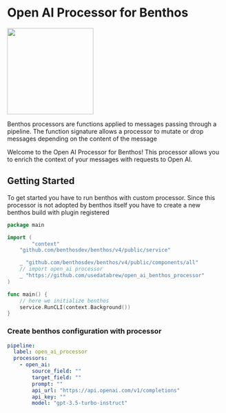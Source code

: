 # Open AI Processor for Benthos

<img src='https://github.com/usedatabrew/pglogicalstream/blob/main/images/databrew-logo.png' width="200px" align="middle" >

Benthos processors are functions applied to messages passing through a pipeline. The function signature allows a processor to mutate or drop messages depending on the content of the message

Welcome to the Open AI Processor for Benthos! This processor allows you to enrich the context of your messages with requests to Open AI.

## Getting Started

To get started you have to run benthos with custom processor. Since this processor is not adopted by benthos itself 
you have to create a new benthos build with plugin registered

```go
package main

import (
		"context"
	"github.com/benthosdev/benthos/v4/public/service"

	_ "github.com/benthosdev/benthos/v4/public/components/all"
	// import open_ai processor
	_ "https://github.com/usedatabrew/open_ai_benthos_processor"
)

func main() {
	// here we initialize benthos
	service.RunCLI(context.Background())
}
```

### Create benthos configuration with processor

```yaml
pipeline:
  label: open_ai_processor
  processors:
    - open_ai:
        source_field: ""
        target_field: ""
        prompt: ""
        api_url: "https://api.openai.com/v1/completions"
        api_key: ""
        model: "gpt-3.5-turbo-instruct"
```